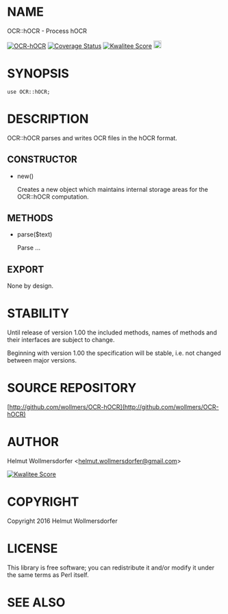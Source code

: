 # NAME

OCR::hOCR - Process hOCR

<div>
    <a href="https://travis-ci.org/wollmers/OCR-hOCR"><img src="https://travis-ci.org/wollmers/OCR-hOCR.png" alt="OCR-hOCR"></a>
    <a href='https://coveralls.io/r/wollmers/OCR-hOCR?branch=master'><img src='https://coveralls.io/repos/wollmers/OCR-hOCR/badge.png?branch=master' alt='Coverage Status' /></a>
    <a href='http://cpants.cpanauthors.org/dist/OCR-hOCR'><img src='http://cpants.cpanauthors.org/dist/OCR-hOCR.png' alt='Kwalitee Score' /></a>
    <a href="http://badge.fury.io/pl/OCR-hOCR"><img src="https://badge.fury.io/pl/OCR-hOCR.svg" alt="CPAN version" height="18"></a>
</div>

# SYNOPSIS

    use OCR::hOCR;

# DESCRIPTION

OCR::hOCR parses and writes OCR files in the hOCR format.

## CONSTRUCTOR

- new()

    Creates a new object which maintains internal storage areas
    for the OCR::hOCR computation.

## METHODS

- parse($text)

    Parse ...

## EXPORT

None by design.

# STABILITY

Until release of version 1.00 the included methods, names of methods and their
interfaces are subject to change.

Beginning with version 1.00 the specification will be stable, i.e. not changed between
major versions.

# SOURCE REPOSITORY

[http://github.com/wollmers/OCR-hOCR](http://github.com/wollmers/OCR-hOCR)

# AUTHOR

Helmut Wollmersdorfer &lt;helmut.wollmersdorfer@gmail.com>

<div>
    <a href='http://cpants.cpanauthors.org/author/wollmers'><img src='http://cpants.cpanauthors.org/author/wollmers.png' alt='Kwalitee Score' /></a>
</div>

# COPYRIGHT

Copyright 2016 Helmut Wollmersdorfer

# LICENSE

This library is free software; you can redistribute it and/or modify
it under the same terms as Perl itself.

# SEE ALSO
